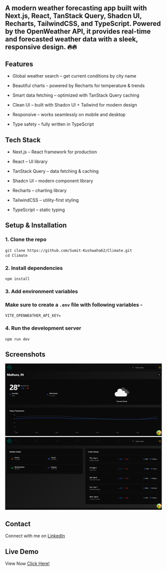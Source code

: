 ## A modern weather forecasting app built with Next.js, React, TanStack Query, Shadcn UI, Recharts, TailwindCSS, and TypeScript. Powered by the OpenWeather API, it provides real-time and forecasted weather data with a sleek, responsive design. 🔥🔥

## Features



- Global weather search – get current conditions by city name

- Beautiful charts – powered by Recharts for temperature & trends

- Smart data fetching – optimized with TanStack Query caching

- Clean UI – built with Shadcn UI + Tailwind for modern design

- Responsive – works seamlessly on mobile and desktop

- Type safety – fully written in TypeScript





## Tech Stack

- Next.js – React framework for production

- React – UI library

- TanStack Query – data fetching & caching

- Shadcn UI – modern component library

- Recharts – charting library

- TailwindCSS – utility-first styling

- TypeScript – static typing



## Setup & Installation

### 1. Clone the repo

```
git clone https://github.com/Sumit-Kushwaha62/Climate.git
cd Climate
```

### 2. Install dependencies

```
npm install

```

### 3. Add environment variables

### Make sure to create a `.env` file with following variables -
```
VITE_OPENWEATHER_API_KEY=

```



### 4. Run the development server

```
npm run dev
```

## Screenshots

![App Screenshot](https://github.com/Sumit-Kushwaha62/Climate/blob/main/assets/Screenshot2.png?raw=true)
![App Screenshot](https://github.com/Sumit-Kushwaha62/Climate/blob/main/assets/Screenshot1.png?raw=true)



## Contact
Connect with me on [LinkedIn](https://www.linkedin.com/in/sumit-kushwaha-83b608357/)

## Live Demo
View Now [Click Here!](https://www.linkedin.com/in/YOUR_LINKEDIN_ID)


